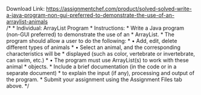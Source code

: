 Download Link: https://assignmentchef.com/product/solved-solved-write-a-java-program-non-gui-preferred-to-demonstrate-the-use-of-an-arraylist-animals
<br>
/* * Individual: ArrayList Program * Instructions: * Write a Java program (non-GUI preferred) to demonstrate the use of an * ArrayList. * The program should allow a user to do the following: * • Add, edit, delete different types of animals * • Select an animal, and the corresponding characteristics will be * displayed (such as color, vertebrate or invertebrate, can swim, etc.) * • The program must use ArrayList(s) to work with these animal * objects. * Include a brief documentation (in the code or in a separate document) * to explain the input (if any), processing and output of the program. * Submit your assignment using the Assignment Files tab above. */
